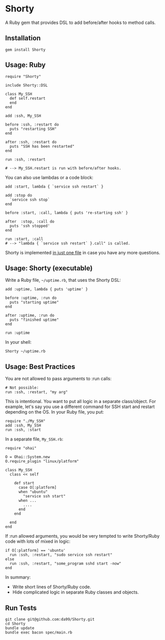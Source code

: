 
Shorty
================

A Ruby gem that provides DSL to add before/after hooks to method calls.

Installation
------------

    gem install Shorty

Usage: Ruby
------

    require "Shorty"
    
    include Shorty::DSL

    class My_SSH
      def self.restart
      end
    end
    
    add :ssh, My_SSH
    
    before :ssh, :restart do
      puts "restarting SSH"
    end

    after :ssh, :restart do
      puts "SSH has been restarted"
    end

    run :ssh, :restart 
    
    # --> My_SSH.restart is run with before/after hooks.

You can also use lambdas or a code block:
   
    add :start, lambda { `service ssh restart` }
    
    add :stop do 
      `service ssh stop`
    end

    before :start, :call, lambda { puts 're-starting ssh' }
    
    after  :stop, :call do
      puts 'ssh stopped'
    end

    run :start, :call
    # --> "lambda { `service ssh restart` }.call" is called.

Shorty is implemented [in just one file](https://github.com/da99/Shorty/blob/master/lib/Shorty.rb)
in case you have any more questions.

Usage: Shorty (executable)
------

Write a Ruby file, `~/uptime.rb`, that uses the Shorty DSL:

    add :uptime, lambda { puts 'uptime' }

    before :uptime, :run do
      puts "starting uptime"
    end

    after :uptime, :run do
      puts "finished uptime"
    end

    run :uptime

In your shell:

    Shorty ~/uptime.rb

Usage: Best Practices
-----

You are not allowed to pass arguments to :run calls:

    # Not possible:
    run :ssh, :restart, "my arg"

This is intentional. You want to put all logic in a separate class/object.
For example, let's say you use a different command for SSH start and restart
depending on the OS. In your Ruby file, you put:

    require "./My_SSH"
    add :ssh, My_SSH
    run :ssh, :start

In a separate file, `My_SSH.rb`:

    require "ohai"

    O = Ohai::System.new
    O.require_plugin "linux/platform"
    
    class My_SSH
      class << self
      
        def start
          case O[:platform]
          when "ubuntu"
            "service ssh start"
          when ...
            ....
          end
        end
        
      end
    end

If :run allowed arguments, you would be very tempted to 
write Shorty/Ruby code with lots of mixed in logic:

    if O[:platform] == 'ubuntu'
      run :ssh, :restart, "sudo service ssh restart"
    else
      run :ssh, :restart, "some_program sshd start -now"
    end

In summary: 

* Write short lines of Shorty/Ruby code.
* Hide complicated logic in separate Ruby classes and objects.

Run Tests
---------

    git clone git@github.com:da99/Shorty.git
    cd Shorty
    bundle update
    bundle exec bacon spec/main.rb


